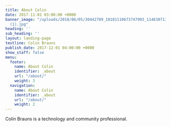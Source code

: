 ```yaml
---
title: About Colin
date: 2017-11-01 03:00:00 +0000
banner_image: "/uploads/2018/06/05/30442789_10101110673747903_1146307134711922688_o
  (1).jpg"
heading: ''
sub_heading: ''
layout: landing-page
textline: Colin Brauns
publish_date: 2017-12-01 04:00:00 +0000
show_staff: false
menu:
  footer:
    name: About Colin
    identifier: _about
    url: "/about/"
    weight: 3
  navigation:
    name: About Colin
    identifier: _about
    url: "/about/"
    weight: 2
---
```

Colin Brauns is a technology and community professional. 